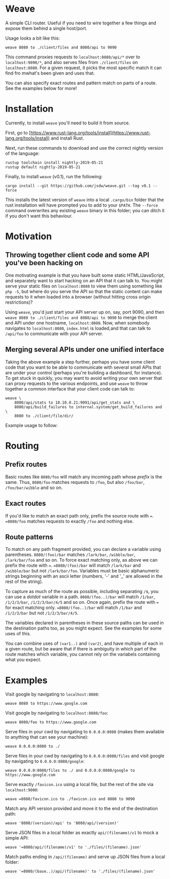 # Weave

A simple CLI router. Useful if you need to wire together a few things and expose them behind a single host/port.

Usage looks a bit like this:

```
weave 8080 to ./client/files and 8080/api to 9090
```

This command proxies requests to `localhost:8080/api/*` over to `localhost:9090/*`, and also serves files from `./client/files` on `localhost:8080`. For a given request, it picks the most specific match it can find fro mwhat's been given and uses that.

You can also specify exact routes and pattern match on parts of a route. See the examples below for more!

# Installation

Currently, to install `weave` you'll need to build it from source.

First, go to [https://www.rust-lang.org/tools/install](https://www.rust-lang.org/tools/install) and install Rust.

Next, run these commands to download and use the correct nightly version of the language:

```
rustup toolchain install nightly-2019-05-21
rustup default nightly-2019-05-21
```

Finally, to install `weave` (v0.1), run the following:

```
cargo install --git https://github.com/jsdw/weave.git --tag v0.1 --force
```

This installs the latest version of `weave` into a local `.cargo/bin` folder that the rust installation will have prompted you to add to your `$PATH`. The `--force` command overwrites any existing `weave` binary in this folder; you can ditch it if you don't want this behaviour.

# Motivation

## Throwing together client code and some API you've been hacking on

One motivating example is that you have built some static HTML/JavaScript, and separately want to start hacking on an API that it can talk to. You might serve your static files on `localhost:8080` to view them using something like `php -S`, but where do you serve the API so that the static content can make requests to it when loaded into a browser (without hitting cross origin restrictions)?

Using `weave`, you'd just start your API server up on, say, port 9090, and then `weave 8080 to ./client/files and 8080/api to 9090` to merge the client and API under one hostname, `localhost:8080`. Now, when somebody navigates to `localhost:8080`, `index.html` is loaded,and that can talk to `/api/foo` to communicate with your API server.

## Merging several APIs under one unified interface

Taking the above example a step further, perhaps you have some client code that you want to be able to communicate with several small APIs that are under your control (perhaps you're building a dashboard, for instance). To get stuck in quickly, you may want to avoid writing your own server that can proxy requests to the various endpoints, and use `weave` to throw together a common interface that your client code can talk to:

```
weave \
    8080/api/stats to 10.10.0.21:9091/api/get_stats and \
    8080/api/build_failures to internal.system/get_build_failures and \
    8080 to ./client/file/dir/
```

Example usage to follow:

# Routing

## Prefix routes

Basic routes like `8080/foo` will match any incoming path whose _prefix_ is the same. Thus, `8080/foo` matches requests to `/foo`, but also `/foo/bar`, `/foo/bar/wibble` and so on.

## Exact routes

If you'd like to match an exact path only, prefix the source route with `=`. `=8080/foo` matches requests to exactly `/foo` and nothing else.

## Route patterns

To match on any path fragment provided, you can declare a variable using parentheses. `8080/(foo)/bar` matches `/lark/bar`, `/wibble/bar`, `/lark/bar/foo` and so on. To force exact matching only, as above we can prefix the route with `=`. `=8080/(foo)/bar` will match `/lark/bar` and `/wibble/bar` but not `/lark/bar/foo`. Variables must be basic alphanumeric strings beginning with an ascii letter (numbers, '-' and '_' are allowed in the rest of the string).

To capture as much of the route as possible, including separating `/`s, you can use a _dotdot_ variable in a path. `8080/(foo..)/bar` will match `/1/bar`, `/1/2/3/bar`, `/1/2/3/bar/4/5` and so on. Once again, prefix the route with `=` for exact matching only. `=8080/(foo..)/bar` will match `/1/bar` and `/1/2/3/bar` but not `/1/2/3/bar/4/5`.

The variables declared in parentheses in these source paths can be used in the destination paths too, as you might expect. See the examples for some uses of this.

You can combine uses of `(var1..)` and `(var2)`, and have multiple of each in a given route, but be aware that if there is ambiguity in which part of the route matches which variable, you cannot rely on the variabels containing what you expect.

# Examples

Visit google by navigating to `localhost:8080`:
```
weave 8080 to https://www.google.com
```

Visit google by navigating to `localhost:8080/foo`:
```
weave 8080/foo to https://www.google.com
```

Serve files in your cwd by navigating to `0.0.0.0:8080` (makes them available to anything that can see your machine):
```
weave 0.0.0.0:8080 to ./
```

Serve files in your cwd by navigating to `0.0.0.0:8080/files` and visit google by navigating to `0.0.0.0:8080/google`:
```
weave 0.0.0.0:8080/files to ./ and 0.0.0.0:8080/google to https://www.google.com
```

Serve exactly `/favicon.ico` using a local file, but the rest of the site via `localhost:9000`:
```
weave =8080/favicon.ico to ./favicon.ico and 8080 to 9090
```

Match any API version provided and move it to the end of the destination path:
```
weave '8080/(version)/api' to '8080/api/(version)'
```

Serve JSON files in a local folder as exactly `api/(filename)/v1` to mock a simple API:
```
weave '=8080/api/(filename)/v1' to './files/(filename).json'
```

Match paths ending in `/api/(filename)` and serve up JSON files from a local folder:
```
weave '=8080/(base..)/api/(filename)' to './files/(filename).json'
```
